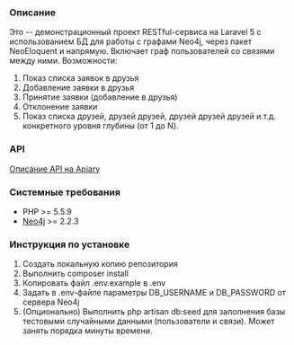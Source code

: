 ### Описание
Это -- демонстрационный проект RESTful-сервиса на Laravel 5 с использованием БД для работы с графами Neo4j, через пакет NeoEloquent и напрямую. Включает граф пользователей со связями между ними. Возможности:
1. Показ списка заявок в друзья
2. Добавление заявки в друзья
3. Принятие заявки (добавление в друзья)
4. Отклонение заявки
5. Показ списка друзей, друзей друзей, друзей друзей друзей и.т.д. конкретного уровня глубины (от 1 до N).

### API
[Описание API на Apiary](http://docs.socialgraph2.apiary.io/)

### Системные требования
* PHP >= 5.5.9
* [Neo4j](http://neo4j.com/) >= 2.2.3

### Инструкция по установке
1. Создать локальную копию репозитория
2. Выполнить composer install
3. Копировать файл .env.example в .env
4. Задать в .env-файле параметры DB_USERNAME и DB_PASSWORD от сервера Neo4j
5. (Опционально) Выполнить php artisan db:seed для заполнения базы тестовыми случайными данными (пользователи и связи). Может занять порядка минуты времени.
